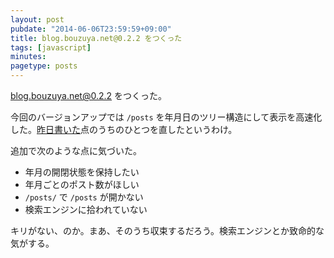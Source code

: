```yaml
---
layout: post
pubdate: "2014-06-06T23:59:59+09:00"
title: blog.bouzuya.net@0.2.2 をつくった
tags: [javascript]
minutes:
pagetype: posts
---
```

blog.bouzuya.net@0.2.2 をつくった。

今回のバージョンアップでは `/posts` を年月日のツリー構造にして表示を高速化した。[昨日書いた][2014-06-05]点のうちのひとつを直したというわけ。

追加で次のような点に気づいた。

- 年月の開閉状態を保持したい
- 年月ごとのポスト数がほしい
- `/posts/` で `/posts` が開かない
- 検索エンジンに拾われていない

キリがない、のか。まあ、そのうち収束するだろう。検索エンジンとか致命的な気がする。

[2014-06-05]: http://blog.bouzuya.net/2014/06/05/
